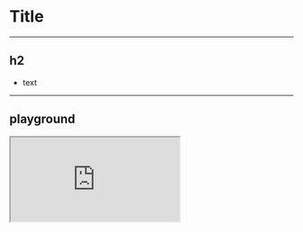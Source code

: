 # Title

---

## h2
* text

---

## playground
<iframe class="playground" src="http://localhost:9292/play?editor_height=8em&font_size=24&input=puts%201%20%2B%202">
</iframe>
